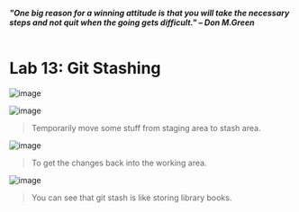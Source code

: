 ***"One big reason for a winning attitude is that you will take the necessary steps and not quit when the going gets difficult." – Don M.Green***
<br><br>

# Lab 13: Git Stashing
![image](https://github.com/user-attachments/assets/d5b25b33-fe77-4c07-bb3a-b0220abe0d27) 

![image](https://github.com/user-attachments/assets/4f1ecb72-00b1-4104-8dcd-38bf389dc37c)
>Temporarily move some stuff from staging area to stash area.

![image](https://github.com/user-attachments/assets/cd912a14-ef90-4c87-9116-ee01297923ab)
>To get the changes back into the working area.

![image](https://github.com/user-attachments/assets/4107c74f-319e-4a1e-8973-c222c9d92f08)
>You can see that git stash is like storing library books.
